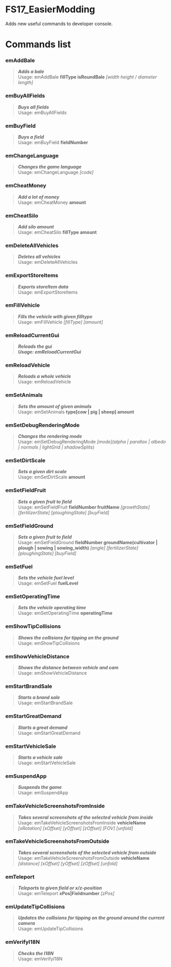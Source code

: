 # FS17_EasierModding
Adds new useful commands to developer console.  
  
# Commands list
### emAddBale
> __*Adds a bale*__  
> Usage: emAddBale **fillType isRoundBale** *[width height / diameter length]*  
    
### emBuyAllFields
> __*Buys all fields*__  
> Usage: emBuyAllFields  
    
### emBuyField
> __*Buys a field*__  
> Usage: emBuyField **fieldNumber**  
    
### emChangeLanguage
> __*Changes the game language*__  
> Usage: emChangeLanguage *[code]*  
    
### emCheatMoney
> __*Add a lot of money*__  
> Usage: emCheatMoney **amount**  
    
### emCheatSilo
> __*Add silo amount*__  
> Usage: emCheatSilo **fillType amount**  
    
### emDeleteAllVehicles
> __*Deletes all vehicles*__  
> Usage: emDeleteAllVehicles  
    
### emExportStoreItems
> __*Exports storeItem data*__  
> Usage: emExportStoreItems  
    
### emFillVehicle
> __*Fills the vehicle with given filltype*__  
> Usage: emFillVehicle *\[fillType] [amount]*  
    
### emReloadCurrentGui
> __*Reloads the gui  
> Usage: emReloadCurrentGui*__  
    
### emReloadVehicle
> __*Reloads a whole vehicle*__  
> Usage: emReloadVehicle  
    
### emSetAnimals
> __*Sets the amount of given animals*__  
> Usage: emSetAnimals **type[cow | pig | sheep] amount**  
    
### emSetDebugRenderingMode
> __*Changes the rendering mode*__  
> Usage: emSetDebugRenderingMode *\[mode](alpha | parallax | albedo | normals | lightGrid | shadowSplits)*  
    
### emSetDirtScale
> __*Sets a given dirt scale*__  
> Usage: emSetDirtScale **amount**  
    
### emSetFieldFruit
> __*Sets a given fruit to field*__  
> Usage: emSetFieldFruit **fieldNumber fruitName** *\[growthState] \[fertilizerState] \[ploughingState] [buyField]*  
    
### emSetFieldGround
> __*Sets a given fruit to field*__  
> Usage: emSetFieldGround **fieldNumber groundName(cultivator | plough | sowing | sowing_width)** *\[angle] \[fertilizerState] \[ploughingState] [buyField]*  
    
### emSetFuel
> __*Sets the vehicle fuel level*__  
> Usage: emSetFuel **fuelLevel**  
    
### emSetOperatingTime
> __*Sets the vehicle operating time*__  
> Usage: emSetOperatingTime **operatingTime**  
    
### emShowTipCollisions
> __*Shows the collisions for tipping on the ground*__  
> Usage: emShowTipCollisions  
    
### emShowVehicleDistance
> __*Shows the distance between vehicle and cam*__  
> Usage: emShowVehicleDistance  
    
### emStartBrandSale
> __*Starts a brand sale*__  
> Usage: emStartBrandSale  
    
### emStartGreatDemand
> __*Starts a great demand*__  
> Usage: emStartGreatDemand  
    
### emStartVehicleSale
> __*Starts a vehicle sale*__  
> Usage: emStartVehicleSale  
    
### emSuspendApp
> __*Suspends the game*__  
> Usage: emSuspendApp  
    
### emTakeVehicleScreenshotsFromInside
> __*Takes several screenshots of the selected vehicle from inside*__  
> Usage: emTakeVehicleScreenshotsFromInside **vehicleName** *\[xRotation] \[xOffset] \[yOffset] \[zOffset] \[FOV] [unfold]*  
    
### emTakeVehicleScreenshotsFromOutside
> __*Takes several screenshots of the selected vehicle from outside*__  
> Usage: emTakeVehicleScreenshotsFromOutside **vehicleName** *\[distance] \[xOffset] \[yOffset] \[zOffset] [unfold]*  
    
### emTeleport
> __*Teleports to given field or x/z-position*__  
> Usage: emTeleport **xPos|Fieldnumber** *[zPos]*  
    
### emUpdateTipCollisions
> __*Updates the collisions for tipping on the ground around the current camera*__  
> Usage: emUpdateTipCollisions  
    
### emVerifyI18N
> __*Checks the I18N*__  
> Usage: emVerifyI18N  
    
